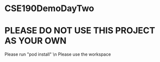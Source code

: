# CSE190DemoDayTwo
# PLEASE DO NOT USE THIS PROJECT AS YOUR OWN

Please run "pod install" \n
Please use the workspace

